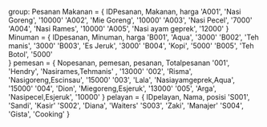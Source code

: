 group: Pesanan
Makanan = {
IDPesanan, Makanan, harga
'A001', 'Nasi Goreng', '10000'
'A002', 'Mie Goreng', '10000'
'A003', 'Nasi Pecel', '7000'
'A004', 'Nasi Rames', '10000'
'A005', 'Nasi ayam geprek', '12000'
}
Minuman = {
IDpesanan, Minuman, harga
'B001', 'Aqua', '3000'
'B002', 'Teh manis', '3000'
'B003', 'Es Jeruk', '3000'
'B004', 'Kopi', '5000'
'B005', 'Teh Botol', '5000'  
}
pemesan = {
Nopesanan, pemesan, pesanan, Totalpesanan
'001', 'Hendry', 'Nasirames,Tehmanis' , '13000'
'002', 'Risma', 'Nasigoreng,Escinsau', '15000'
'003', 'Lala', 'Nasiayamgeprek,Aqua', '15000'
'004', 'Dion', 'Miegoreng,Esjeruk', '13000' 
'005', 'Arga', 'Nasipecel,Esjeruk', '10000' 
}
pelayan = {
IDpelayan, Nama, posisi 
'S001', 'Sandi', 'Kasir' 
'S002', 'Diana', 'Waiters'
'S003', 'Zaki', 'Manajer' 
'S004', 'Gista', 'Cooking' 
}
